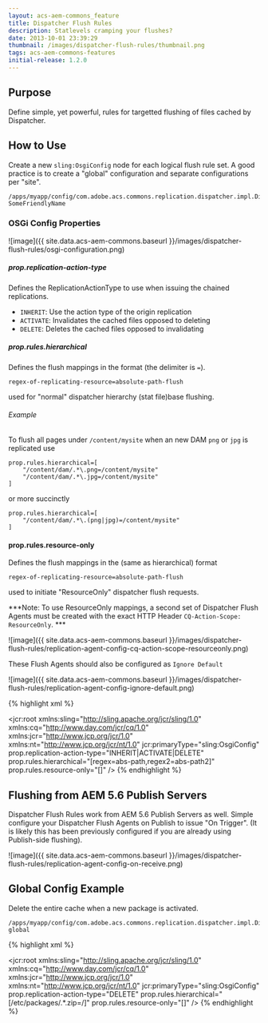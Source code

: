 ```yaml
---
layout: acs-aem-commons_feature
title: Dispatcher Flush Rules
description: Statlevels cramping your flushes?
date: 2013-10-01 23:39:29
thumbnail: /images/dispatcher-flush-rules/thumbnail.png
tags: acs-aem-commons-features
initial-release: 1.2.0
---
```


## Purpose

Define simple, yet powerful, rules for targetted flushing of files cached by Dispatcher.

## How to Use

Create a new `sling:OsgiConfig` node for each logical flush rule set. A good practice is to create a "global" configuration and separate configurations per "site".

    /apps/myapp/config/com.adobe.acs.commons.replication.dispatcher.impl.DispatcherFlushRulesImpl-SomeFriendlyName

### OSGi Config Properties

![image]({{ site.data.acs-aem-commons.baseurl }}/images/dispatcher-flush-rules/osgi-configuration.png)

##### prop.replication-action-type

Defines the ReplicationActionType to use when issuing the chained replications.

* `INHERIT`: Use the action type of the origin replication
* `ACTIVATE`: Invalidates the cached files opposed to deleting
* `DELETE`: Deletes the cached files opposed to invalidating
 
##### prop.rules.hierarchical

Defines the flush mappings in the format (the delimiter is `=`).

	regex-of-replicating-resource=absolute-path-flush

used for "normal" dispatcher hierarchy (stat file)base flushing.

###### Example

To flush all pages under `/content/mysite` when an new DAM `png` or `jpg` is replicated use

	prop.rules.hierarchical=[
		"/content/dam/.*\.png=/content/mysite"
		"/content/dam/.*\.jpg=/content/mysite"
	]

or more succinctly

	prop.rules.hierarchical=[
		"/content/dam/.*\.(png|jpg)=/content/mysite"
	]

#### prop.rules.resource-only

Defines the flush mappings in the (same as hierarchical) format

	regex-of-replicating-resource=absolute-path-flush

used to initiate "ResourceOnly" dispatcher flush requests.

***Note: To use ResourceOnly mappings, a second set of Dispatcher Flush Agents must be created with the exact HTTP Header `CQ-Action-Scope: ResourceOnly`. ***

![image]({{ site.data.acs-aem-commons.baseurl }}/images/dispatcher-flush-rules/replication-agent-config-cq-action-scope-resourceonly.png)

These Flush Agents should also be configured as `Ignore Default`

![image]({{ site.data.acs-aem-commons.baseurl }}/images/dispatcher-flush-rules/replication-agent-config-ignore-default.png)


{% highlight xml %}
<?xml version="1.0" encoding="UTF-8"?>
<jcr:root xmlns:sling="http://sling.apache.org/jcr/sling/1.0" xmlns:cq="http://www.day.com/jcr/cq/1.0"
    xmlns:jcr="http://www.jcp.org/jcr/1.0" xmlns:nt="http://www.jcp.org/jcr/nt/1.0"
    jcr:primaryType="sling:OsgiConfig"
    prop.replication-action-type="INHERIT|ACTIVATE|DELETE"
    prop.rules.hierarchical="[regex=abs-path,regex2=abs-path2]"
    prop.rules.resource-only="[]"
	/>
{% endhighlight %}  


## Flushing from AEM 5.6 Publish Servers

Dispatcher Flush Rules work from AEM 5.6 Publish Servers as well. Simple configure your Dispatcher Flush Agents on Publish to issue "On Trigger". (It is likely this has been previously configured if you are already using Publish-side flushing).

![image]({{ site.data.acs-aem-commons.baseurl }}/images/dispatcher-flush-rules/replication-agent-config-on-receive.png)


## Global Config Example

Delete the entire cache when a new package is activated.  

    /apps/myapp/config/com.adobe.acs.commons.replication.dispatcher.impl.DispatcherFlushRulesImpl-global

{% highlight xml %}
<?xml version="1.0" encoding="UTF-8"?>
<jcr:root xmlns:sling="http://sling.apache.org/jcr/sling/1.0" xmlns:cq="http://www.day.com/jcr/cq/1.0"
    xmlns:jcr="http://www.jcp.org/jcr/1.0" xmlns:nt="http://www.jcp.org/jcr/nt/1.0"
    jcr:primaryType="sling:OsgiConfig"
    prop.replication-action-type="DELETE"
    prop.rules.hierarchical="[/etc/packages/.*\.zip=/]"
    prop.rules.resource-only="[]"
    />
{% endhighlight %}     


      
